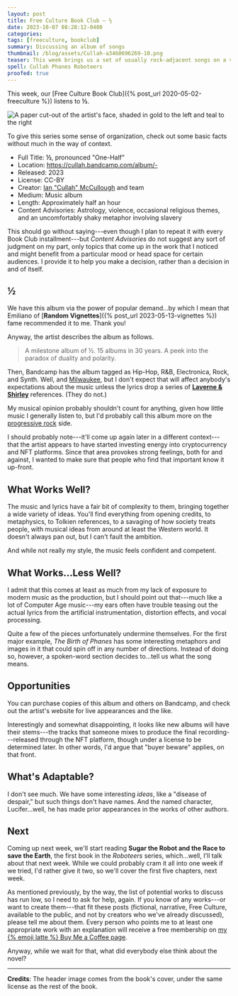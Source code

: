 ```yaml
---
layout: post
title: Free Culture Book Club — ½
date: 2023-10-07 08:28:12-0400
categories:
tags: [freeculture, bookclub]
summary: Discussing an album of songs
thumbnail: /blog/assets/Cullah-a3460696269-10.png
teaser: This week brings us a set of usually rock-adjacent songs on a variety of topics.
spell: Cullah Phanes Roboteers
proofed: true
---
```


This week, our [Free Culture Book Club]({% post_url 2020-05-02-freeculture %}) listens to **½**.

![A paper cut-out of the artist's face, shaded in gold to the left and teal to the right](/blog/assets/Cullah-a3460696269-10.png "Quick, spot the metaphor...")

To give this series some sense of organization, check out some basic facts without much in the way of context.

 * Full Title:  **½**, pronounced "One-Half"
 * Location:  <https://cullah.bandcamp.com/album/->
 * Released:  2023
 * License:  CC-BY
 * Creator:  [Ian "Cullah" McCullough](https://cullah.bandcamp.com/) and team
 * Medium:  Music album
 * Length:  Approximately half an hour
 * Content Advisories:  Astrology, violence, occasional religious themes, and an uncomfortably shaky metaphor involving slavery

This should go without saying---even though I plan to repeat it with every Book Club installment---but *Content Advisories* do not suggest any sort of judgment on my part, only topics that come up in the work that I noticed and might benefit from a particular mood or head space for certain audiences.  I provide it to help you make a decision, rather than a decision in and of itself.

## ½

We have this album via the power of popular demand...by which I mean that Emiliano of [**Random Vignettes**]({% post_url 2023-05-13-vignettes %}) fame recommended it to me.  Thank you!

Anyway, the artist describes the album as follows.

 > A milestone album of ½. 15 albums in 30 years. A peek into the paradox of duality and polarity.

Then, Bandcamp has the album tagged as Hip-Hop, R&B, Electronica, Rock, and Synth.  Well, and [Milwaukee](https://en.wikipedia.org/wiki/Milwaukee), but I don't expect that will affect anybody's expectations about the music unless the lyrics drop a series of [**Laverne & Shirley**](https://en.wikipedia.org/wiki/Laverne_%26_Shirley) references.  (They do not.)

My musical opinion probably shouldn't count for anything, given how little music I generally listen to, but I'd probably call this album more on the [progressive rock](https://en.wikipedia.org/wiki/Progressive_rock) side.

I should probably note---it'll come up again later in a different context---that the artist appears to have started investing energy into cryptocurrency and NFT platforms.  Since that area provokes strong feelings, both for and against, I wanted to make sure that people who find that important know it up-front.

## What Works Well?

The music and lyrics have a fair bit of complexity to them, bringing together a wide variety of ideas.  You'll find everything from opening credits, to metaphysics, to Tolkien references, to a savaging of how society treats people, with musical ideas from around at least the Western world.  It doesn't always pan out, but I can't fault the ambition.

And while not really my style, the music feels confident and competent.

## What Works...Less Well?

I admit that this comes at least as much from my lack of exposure to modern music as the production, but I should point out that---much like a lot of Computer Age music---my ears often have trouble teasing out the actual lyrics from the artificial instrumentation, distortion effects, and vocal processing.

Quite a few of the pieces unfortunately undermine themselves.  For the first major example, *The Birth of Phanes* has some interesting metaphors and images in it that could spin off in any number of directions.  Instead of doing so, however, a spoken-word section decides to...tell us what the song means.

## Opportunities

You can purchase copies of this album and others on Bandcamp, and check out the artist's website for live appearances and the like.

Interestingly and somewhat disappointing, it looks like new albums will have their stems---the tracks that someone mixes to produce the final recording---released through the NFT platform, though under a license to be determined later.  In other words, I'd argue that "buyer beware" applies, on that front.

## What's Adaptable?

I don't see much.  We have some interesting *ideas*, like a "disease of despair," but such things don't have names.  And the named character, Lucifer...well, he has made prior appearances in the works of other authors.

## Next

Coming up next week, we'll start reading **Sugar the Robot and the Race to save the Earth**, the first book in the *Roboteers* series, which...well, I'll talk about that next week.  While we could probably cram it all into one week if we tried, I'd rather give it two, so we'll cover the first five chapters, next week.

As mentioned previously, by the way, the list of potential works to discuss has run low, so I need to ask for help, again.  If you know of any works---or want to create them---that fit these posts (fictional, narrative, Free Culture, available to the public, and not by creators who we've already discussed), please tell me about them.  Every person who points me to at least one appropriate work with an explanation will receive a free membership on [my {% emoji latte %} Buy Me a Coffee page](https://buymeacoffee.com/jcolag).

Anyway, while we wait for that, what did everybody else think about the novel?

* * *

**Credits**:  The header image comes from the book's cover, under the same license as the rest of the book.
